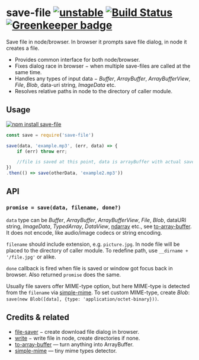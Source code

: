 # save-file [![unstable](https://img.shields.io/badge/stability-unstable-green.svg)](http://github.com/badges/stability-badges) [![Build Status](https://img.shields.io/travis/dy/save-file.svg)](https://travis-ci.org/dy/save-file) [![Greenkeeper badge](https://badges.greenkeeper.io/dy/save-file.svg)](https://greenkeeper.io/)

Save file in node/browser. In browser it prompts save file dialog, in node it creates a file.

* Provides common interface for both node/browser.
* Fixes dialog race in browser − when multiple save-files are called at the same time.
* Handles any types of input data − _Buffer_, _ArrayBuffer_, _ArrayBufferView_, _File_, _Blob_, data-uri string, _ImageData_ etc.
* Resolves relative paths in node to the directory of caller module.

## Usage

[![npm install save-file](https://nodei.co/npm/save-file.png?mini=true)](https://npmjs.org/package/save-file/)

```js
const save = require('save-file')

save(data, 'example.mp3', (err, data) => {
	if (err) throw err;

	//file is saved at this point, data is arrayBuffer with actual saved data
})
.then(() => save(otherData, 'example2.mp3'))

```

## API

### `promise = save(data, filename, done?)`

`data` type can be _Buffer_, _ArrayBuffer_, _ArrayBufferView_, _File_, _Blob_, dataURI string, _ImageData_, _TypedArray_, _DataView_, [ndarray](https://github.com/scijs/ndarray) etc., see [to-array-buffer](https://github.com/dy/to-array-buffer). It does not encode, like audio/image codecs or string encoding.

`filename` should include extension, e.g. `picture.jpg`. In node file will be placed to the directory of caller module. To redefine path, use `__dirname + '/file.jpg'` or alike.

`done` callback is fired when file is saved or window got focus back in browser. Also returned `promise` does the same.

Usually file savers offer MIME-type option, but here MIME-type is detected from the `filename` via [simple-mime](https://npmjs.org/package/simple-mime). To set custom MIME-type, create _Blob_: `save(new Blob([data], {type: 'application/octet-binary}))`.


## Credits & related

* [file-saver](https://npmjs.org/package/file-saver) − create download file dialog in browser.
* [write](https://npmjs.org/package/write) − write file in node, create directories if none.
* [to-array-buffer](https://github.com/dy/to-array-buffer) — turn anything into ArrayBuffer.
* [simple-mime](https://npmjs.org/package/simple-mime) — tiny mime types detector.
